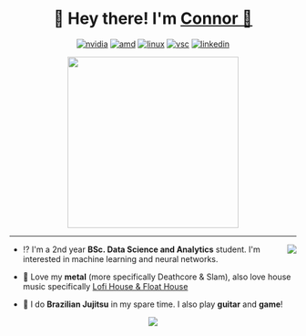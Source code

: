 
<h1 align="center">   
  🍣 Hey there! I'm <a href=https://www.connorData.Science> Connor 🍚 </a> </h1>


<p align="center"><a href="https://www.gigabyte.com/uk/Graphics-Card/GV-N208SGAMINGOC-WHITE-8GD"><img src="https://img.shields.io/badge/NVIDIA-RTX2080S-76B900?style=for-the-badge&amp;logo=nvidia&amp;logoColor=white" alt="nvidia"></a> 
<a href="https://www.amd.com/en/products/cpu/amd-ryzen-7-5800x"><img src="https://img.shields.io/badge/AMD-Ryzen_7_5800X-ED1C24?style=for-the-badge&amp;logo=amd&amp;logoColor=white" alt="amd"></a> <a href="https://ubuntu.com"><img src="https://img.shields.io/badge/Ubuntu-E95420?style=for-the-badge&amp;logo=ubuntu&amp;logoColor=white" alt="linux"></a> 
<a href="https://code.visualstudio.com"><img src="https://img.shields.io/badge/Visual_Studio_Code-0078D4?style=for-the-badge&amp;logo=visual%20studio%20code&amp;logoColor=white" alt="vsc"></a>
<a href="https://www.linkedin.com/in/connorbrook/"><img src="https://img.shields.io/badge/LinkedIn-0077B5?style=for-the-badge&amp;logo=linkedin&amp;logoColor=white" alt="linkedin"></a></p>

<p align="center">
  <img src="https://imgur.com/74Oe9IA.jpeg" height="300"/>
</p>

---

<img align="right" src="https://github-readme-stats.vercel.app/api/top-langs/?username=UP2014372&layout=compact">

- ⁉️  I'm a 2nd year **BSc. Data Science and Analytics** student. I'm interested in machine learning and neural networks.

- 🎼 Love my **metal** (more specifically Deathcore & Slam), also love house music specifically [Lofi House & Float House](https://open.spotify.com/playlist/0lvLQrp4VqEj5cO8dh0p3k?si=0f6912fc93f646db)

- 🥋 I do **Brazilian Jujitsu** in my spare time. I also play **guitar** and **game**!


<p align="center">
<a href="https://hits.seeyoufarm.com"><img src="https://hits.seeyoufarm.com/api/count/incr/badge.svg?url=https%3A%2F%2Fgithub.com%2FUP2014372&count_bg=%237E00FF&title_bg=%23555555&icon=&icon_color=%23E7E7E7&title=hits&edge_flat=false"/></a>
</p>
